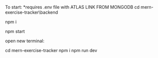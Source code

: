 To start:
*requires .env file with ATLAS LINK FROM MONGODB
cd mern-exercise-tracker\backend

npm i

npm start

open new terminal:

cd mern-exercise-tracker
npm i
npm run dev
